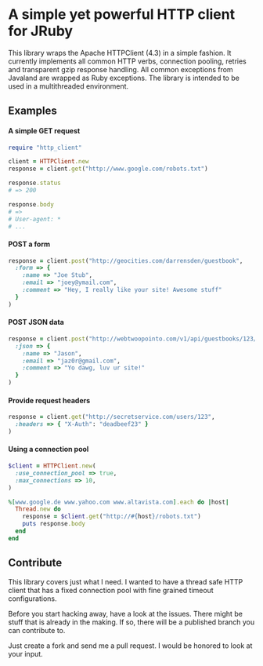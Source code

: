 # A simple yet powerful HTTP client for JRuby

This library wraps the Apache HTTPClient (4.3) in a simple fashion.
It currently implements all common HTTP verbs, connection pooling, retries and transparent gzip response handling. All common exceptions from Javaland are wrapped as Ruby exceptions. The library is intended to be used in a multithreaded environment.

## Examples

#### A simple GET request

```ruby
require "http_client"

client = HTTPClient.new
response = client.get("http://www.google.com/robots.txt")

response.status
# => 200

response.body
# =>
# User-agent: *
# ...
```

#### POST a form

```ruby
response = client.post("http://geocities.com/darrensden/guestbook",
  :form => {
    :name => "Joe Stub",
    :email => "joey@ymail.com",
    :comment => "Hey, I really like your site! Awesome stuff"
  }
)
```

#### POST JSON data

```ruby
response = client.post("http://webtwoopointo.com/v1/api/guestbooks/123/comments",
  :json => {
    :name => "Jason",
    :email => "jaz0r@gmail.com",
    :comment => "Yo dawg, luv ur site!"
  }
)
```

#### Provide request headers

```ruby
response = client.get("http://secretservice.com/users/123",
  :headers => { "X-Auth": "deadbeef23" }
)
```

#### Using a connection pool

```ruby
$client = HTTPClient.new(
  :use_connection_pool => true,
  :max_connections => 10,
)

%[www.google.de www.yahoo.com www.altavista.com].each do |host|
  Thread.new do
    response = $client.get("http://#{host}/robots.txt")
    puts response.body
  end
end
```

## Contribute

This library covers just what I need. I wanted to have a thread safe HTTP client that has a fixed connection pool with fine grained timeout configurations.

Before you start hacking away, have a look at the issues. There might be stuff that is already in the making. If so, there will be a published branch you can contribute to.

Just create a fork and send me a pull request. I would be honored to look at your input.
